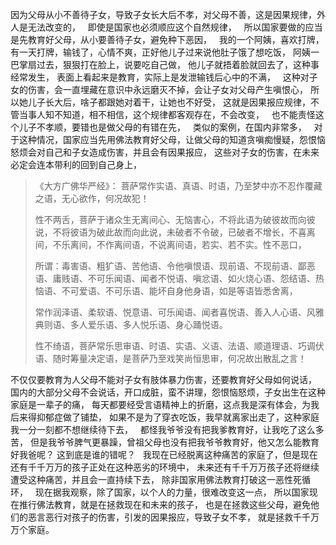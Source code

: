 因为父母从小不善待子女，导致子女长大后不孝，对父母不善，这是因果规律，外人是无法改变的，
&nbsp;
即使是国家也必须顺应这个自然规律，
&nbsp;
所以国家要做的应当是先教育好父母，从小要善待子女，避免种下恶因，
&nbsp;
我的一个阿姨，喜欢打牌，有一天打牌，输钱了，心情不爽，正好他儿子过来说他肚子饿了想吃饭，
阿姨一巴掌扇过去，狠狠打在脸上，说要吃自己做，
他儿子就捂着脸就回去了，这种事经常发生，
表面上看起来是教育，实际上是发泄输钱后心中的不满，
&nbsp;
这种对子女的伤害，会一直埋藏在意识中永远磨灭不掉，会让子女对父母产生嗔恨心，
所以她儿子长大后，啥子都跟她对着干，让她也不好受，
这就是因果报应规律，不管当事人知不知道，相不相信，这个规律都客观存在，不会改变，
&nbsp;
也不能责怪这个儿子不孝顺，要错也是做父母的有错在先，
&nbsp;
类似的案例，在国内非常多，
&nbsp;
对于这种情况，国家应当先用佛法教育好父母，让做父母的知道贪嗔痴慢疑，怨恨恼怒烦会对自己和子女造成伤害，并且会有因果报应，
这些对子女的伤害，在未来必定会连本带利的回到自己身上，

> 《大方广佛华严经》：
> 菩萨常作实语、真语、时语，乃至梦中亦不忍作覆藏之语，无心欲作，何况故犯！
> 
> 性不两舌，菩萨于诸众生无离间心、无恼害心，不将此语为破彼故而向彼说，不将彼语为破此故而向此说，未破者不令破，已破者不增长，不喜离间，不乐离间，不作离间语，不说离间语，若实、若不实。性不恶口，
> 
> 所谓：毒害语、粗犷语、苦他语、令他嗔恨语、现前语、不现前语、鄙恶语、庸贱语、不可乐闻语、闻者不悦语、嗔忿语、如火烧心语、怨结语、热恼语、不可爱语、不可乐语、能坏自身他身语，如是等语皆悉舍离，
> 
> 常作润泽语、柔软语、悦意语、可乐闻语、闻者喜悦语、善入人心语、风雅典则语、多人爱乐语、多人悦乐语、身心踊悦语。
> 
> 性不绮语，菩萨常乐思审语、时语、实语、义语、法语、顺道理语、巧调伏语、随时筹量决定语，是菩萨乃至戏笑尚恒思审，何况故出散乱之言！

不仅仅要教育为人父母不能对子女有肢体暴力伤害，还要教育好父母如何说话，
国内的大部分父母不会说话，开口成脏，蛮不讲理，怨恨恼怒烦，子女出生在这种家庭是一辈子的痛，
每天都要经受言语精神上的折磨，这点我是深有体会，为我后来得抑郁症做了铺垫，
如果不是为了穿衣吃饭，我早就离家出走了，这种家庭我一分一刻都不想继续待下去，
&nbsp;
都怪我爷爷没有把我爹教育好，让我吃了这么多苦，
但是我爷爷脾气更暴躁，曾祖父母也没有把我爷爷教育好，他又怎么能教育好我爸呢？
这到底是谁的错呢？
&nbsp;
我现在已经脱离这种痛苦的家庭了，但是现在还有千千万万的孩子正处在这种恶劣的环境中，
未来还有千千万万孩子还将继续遭受这种痛苦，并且会一直持续下去，
除非国家用佛法教育打破这一恶性死循环，
&nbsp;
现在据我观察，除了国家，以个人的力量，很难改变这一点，
所以国家现在推行佛法教育，就是在拯救现在和未来的孩子，
也是在拯救这些父母，避免他们的恶言恶行对孩子的伤害，引发的因果报应，导致子女不孝，
就是拯救千千万万个家庭。